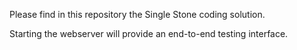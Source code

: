 ﻿Please find in this repository the Single Stone coding solution.

Starting the webserver will provide an end-to-end testing interface.
